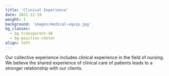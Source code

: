 ```yaml
---
title: 'Clinical Experience'
date: 2021-12-19
weight: 1
background: 'images/medical-equip.jpg'
bg_classes:
  - bg-transparent-40
  - bg-position-center
align: left
---
```


Our collective experience includes clinical experience in the field of nursing. We believe the shared experience of clinical care of patients leads to a stronger relationship with our clients.
